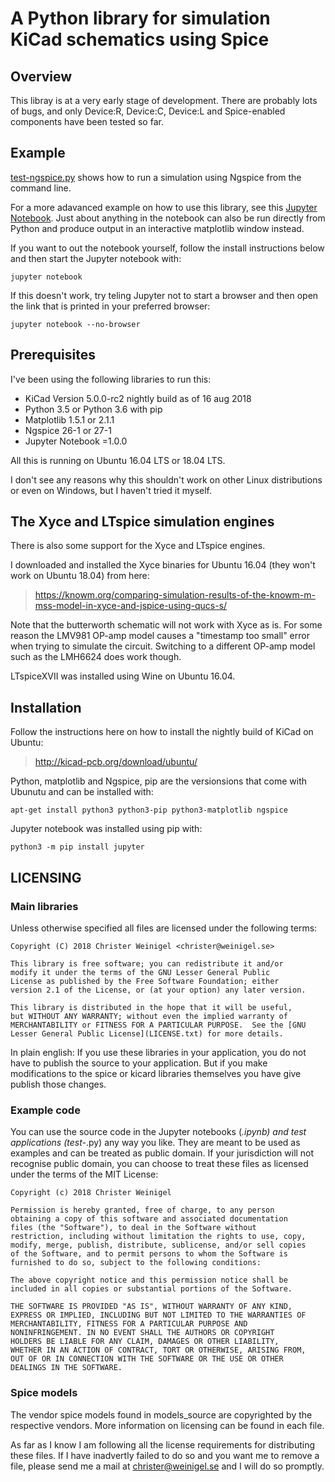 # A Python library for simulation KiCad schematics using Spice

## Overview

This libray is at a very early stage of development.  There are
probably lots of bugs, and only Device:R, Device:C, Device:L and
Spice-enabled components have been tested so far.

## Example

[test-ngspice.py](test-ngspice.py) shows how to run a simulation using
Ngspice from the command line.

For a more adavanced example on how to use this library, see this
[Jupyter Notebook](butterworth.ipynb).  Just about anything in the
notebook can also be run directly from Python and produce output in an
interactive matplotlib window instead.

If you want to out the notebook yourself, follow the install
instructions below and then start the Jupyter notebook with:

```
jupyter notebook
```

If this doesn't work, try teling Jupyter not to start a browser and
then open the link that is printed in your preferred browser:

```
jupyter notebook --no-browser
```

## Prerequisites

I've been using the following libraries to run this:

* KiCad Version 5.0.0-rc2 nightly build as of 16 aug 2018
* Python 3.5 or Python 3.6 with pip
* Matplotlib 1.5.1 or 2.1.1
* Ngspice 26-1 or 27-1
* Jupyter Notebook =1.0.0

All this is running on Ubuntu 16.04 LTS or 18.04 LTS.

I don't see any reasons why this shouldn't work on other Linux
distributions or even on Windows, but I haven't tried it myself.

## The Xyce and LTspice simulation engines

There is also some support for the Xyce and LTspice engines.

I downloaded and installed the Xyce binaries for Ubuntu 16.04 (they
won't work on Ubuntu 18.04) from here:

> https://knowm.org/comparing-simulation-results-of-the-knowm-m-mss-model-in-xyce-and-jspice-using-qucs-s/

Note that the butterworth schematic will not work with Xyce as is.
For some reason the LMV981 OP-amp model causes a "timestamp too small"
error when trying to simulate the circuit.  Switching to a different
OP-amp model such as the LMH6624 does work though.

LTspiceXVII was installed using Wine on Ubuntu 16.04.

## Installation

Follow the instructions here on how to install the nightly build of
KiCad on Ubuntu:

> http://kicad-pcb.org/download/ubuntu/

Python, matplotlib and Ngspice, pip are the versionsions that come
with Ubunutu and can be installed with:

```
apt-get install python3 python3-pip python3-matplotlib ngspice
```

Jupyter notebook was installed using pip with:

```
python3 -m pip install jupyter
```

## LICENSING

### Main libraries

Unless otherwise specified all files are licensed under the following
terms:

    Copyright (C) 2018 Christer Weinigel <christer@weinigel.se>

    This library is free software; you can redistribute it and/or
    modify it under the terms of the GNU Lesser General Public
    License as published by the Free Software Foundation; either
    version 2.1 of the License, or (at your option) any later version.

    This library is distributed in the hope that it will be useful,
    but WITHOUT ANY WARRANTY; without even the implied warranty of
    MERCHANTABILITY or FITNESS FOR A PARTICULAR PURPOSE.  See the [GNU
    Lesser General Public License](LICENSE.txt) for more details.

In plain english: If you use these libraries in your application, you
do not have to publish the source to your application.  But if you
make modifications to the spice or kicard libraries themselves you
have give publish those changes.

### Example code

You can use the source code in the Jupyter notebooks (*.ipynb) and
test applications (test-*.py) any way you like.  They are meant to be
used as examples and can be treated as public domain.  If your
jurisdiction will not recognise public domain, you can choose to treat
these files as licensed under the terms of the MIT License:

    Copyright (c) 2018 Christer Weinigel

    Permission is hereby granted, free of charge, to any person
    obtaining a copy of this software and associated documentation
    files (the "Software"), to deal in the Software without
    restriction, including without limitation the rights to use, copy,
    modify, merge, publish, distribute, sublicense, and/or sell copies
    of the Software, and to permit persons to whom the Software is
    furnished to do so, subject to the following conditions:

    The above copyright notice and this permission notice shall be
    included in all copies or substantial portions of the Software.

    THE SOFTWARE IS PROVIDED "AS IS", WITHOUT WARRANTY OF ANY KIND,
    EXPRESS OR IMPLIED, INCLUDING BUT NOT LIMITED TO THE WARRANTIES OF
    MERCHANTABILITY, FITNESS FOR A PARTICULAR PURPOSE AND
    NONINFRINGEMENT. IN NO EVENT SHALL THE AUTHORS OR COPYRIGHT
    HOLDERS BE LIABLE FOR ANY CLAIM, DAMAGES OR OTHER LIABILITY,
    WHETHER IN AN ACTION OF CONTRACT, TORT OR OTHERWISE, ARISING FROM,
    OUT OF OR IN CONNECTION WITH THE SOFTWARE OR THE USE OR OTHER
    DEALINGS IN THE SOFTWARE.

### Spice models

The vendor spice models found in models_source are copyrighted by the
respective vendors.  More information on licensing can be found in
each file.

As far as I know I am following all the license requirements for
distributing these files.  If I have inadvertly failed to do so and
you want me to remove a file, please send me a mail at
<christer@weinigel.se> and I will do so promptly.
